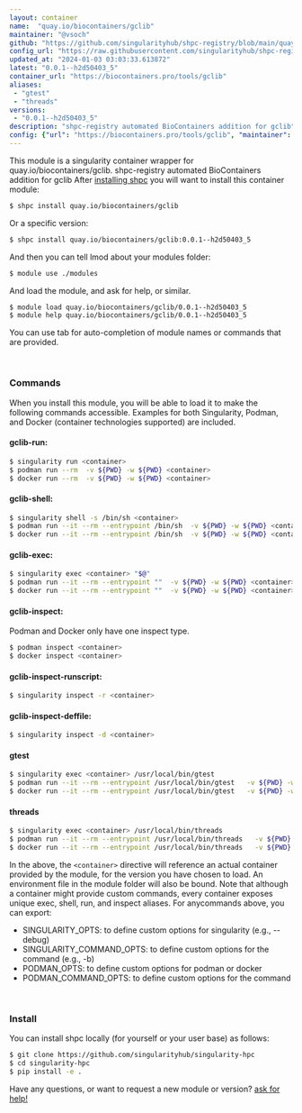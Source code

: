 ```yaml
---
layout: container
name:  "quay.io/biocontainers/gclib"
maintainer: "@vsoch"
github: "https://github.com/singularityhub/shpc-registry/blob/main/quay.io/biocontainers/gclib/container.yaml"
config_url: "https://raw.githubusercontent.com/singularityhub/shpc-registry/main/quay.io/biocontainers/gclib/container.yaml"
updated_at: "2024-01-03 03:03:33.613872"
latest: "0.0.1--h2d50403_5"
container_url: "https://biocontainers.pro/tools/gclib"
aliases:
 - "gtest"
 - "threads"
versions:
 - "0.0.1--h2d50403_5"
description: "shpc-registry automated BioContainers addition for gclib"
config: {"url": "https://biocontainers.pro/tools/gclib", "maintainer": "@vsoch", "description": "shpc-registry automated BioContainers addition for gclib", "latest": {"0.0.1--h2d50403_5": "sha256:f8b3637096e3c680545ed7d38b2a8bd6d155cbc4a957608567c0c27ffcae2332"}, "tags": {"0.0.1--h2d50403_5": "sha256:f8b3637096e3c680545ed7d38b2a8bd6d155cbc4a957608567c0c27ffcae2332"}, "docker": "quay.io/biocontainers/gclib", "aliases": {"gtest": "/usr/local/bin/gtest", "threads": "/usr/local/bin/threads"}}
---
```


This module is a singularity container wrapper for quay.io/biocontainers/gclib.
shpc-registry automated BioContainers addition for gclib
After [installing shpc](#install) you will want to install this container module:


```bash
$ shpc install quay.io/biocontainers/gclib
```

Or a specific version:

```bash
$ shpc install quay.io/biocontainers/gclib:0.0.1--h2d50403_5
```

And then you can tell lmod about your modules folder:

```bash
$ module use ./modules
```

And load the module, and ask for help, or similar.

```bash
$ module load quay.io/biocontainers/gclib/0.0.1--h2d50403_5
$ module help quay.io/biocontainers/gclib/0.0.1--h2d50403_5
```

You can use tab for auto-completion of module names or commands that are provided.

<br>

### Commands

When you install this module, you will be able to load it to make the following commands accessible.
Examples for both Singularity, Podman, and Docker (container technologies supported) are included.

#### gclib-run:

```bash
$ singularity run <container>
$ podman run --rm  -v ${PWD} -w ${PWD} <container>
$ docker run --rm  -v ${PWD} -w ${PWD} <container>
```

#### gclib-shell:

```bash
$ singularity shell -s /bin/sh <container>
$ podman run --it --rm --entrypoint /bin/sh  -v ${PWD} -w ${PWD} <container>
$ docker run --it --rm --entrypoint /bin/sh  -v ${PWD} -w ${PWD} <container>
```

#### gclib-exec:

```bash
$ singularity exec <container> "$@"
$ podman run --it --rm --entrypoint ""  -v ${PWD} -w ${PWD} <container> "$@"
$ docker run --it --rm --entrypoint ""  -v ${PWD} -w ${PWD} <container> "$@"
```

#### gclib-inspect:

Podman and Docker only have one inspect type.

```bash
$ podman inspect <container>
$ docker inspect <container>
```

#### gclib-inspect-runscript:

```bash
$ singularity inspect -r <container>
```

#### gclib-inspect-deffile:

```bash
$ singularity inspect -d <container>
```


#### gtest

```bash
$ singularity exec <container> /usr/local/bin/gtest
$ podman run --it --rm --entrypoint /usr/local/bin/gtest   -v ${PWD} -w ${PWD} <container> -c " $@"
$ docker run --it --rm --entrypoint /usr/local/bin/gtest   -v ${PWD} -w ${PWD} <container> -c " $@"
```


#### threads

```bash
$ singularity exec <container> /usr/local/bin/threads
$ podman run --it --rm --entrypoint /usr/local/bin/threads   -v ${PWD} -w ${PWD} <container> -c " $@"
$ docker run --it --rm --entrypoint /usr/local/bin/threads   -v ${PWD} -w ${PWD} <container> -c " $@"
```



In the above, the `<container>` directive will reference an actual container provided
by the module, for the version you have chosen to load. An environment file in the
module folder will also be bound. Note that although a container
might provide custom commands, every container exposes unique exec, shell, run, and
inspect aliases. For anycommands above, you can export:

 - SINGULARITY_OPTS: to define custom options for singularity (e.g., --debug)
 - SINGULARITY_COMMAND_OPTS: to define custom options for the command (e.g., -b)
 - PODMAN_OPTS: to define custom options for podman or docker
 - PODMAN_COMMAND_OPTS: to define custom options for the command

<br>

### Install

You can install shpc locally (for yourself or your user base) as follows:

```bash
$ git clone https://github.com/singularityhub/singularity-hpc
$ cd singularity-hpc
$ pip install -e .
```

Have any questions, or want to request a new module or version? [ask for help!](https://github.com/singularityhub/singularity-hpc/issues)